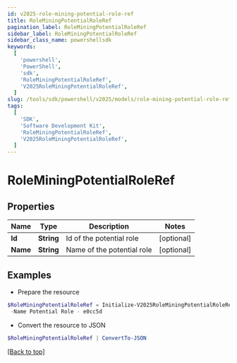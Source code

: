 ```yaml
---
id: v2025-role-mining-potential-role-ref
title: RoleMiningPotentialRoleRef
pagination_label: RoleMiningPotentialRoleRef
sidebar_label: RoleMiningPotentialRoleRef
sidebar_class_name: powershellsdk
keywords:
  [
    'powershell',
    'PowerShell',
    'sdk',
    'RoleMiningPotentialRoleRef',
    'V2025RoleMiningPotentialRoleRef',
  ]
slug: /tools/sdk/powershell/v2025/models/role-mining-potential-role-ref
tags:
  [
    'SDK',
    'Software Development Kit',
    'RoleMiningPotentialRoleRef',
    'V2025RoleMiningPotentialRoleRef',
  ]
---
```


# RoleMiningPotentialRoleRef

## Properties

| Name     | Type       | Description                | Notes      |
| -------- | ---------- | -------------------------- | ---------- |
| **Id**   | **String** | Id of the potential role   | [optional] |
| **Name** | **String** | Name of the potential role | [optional] |

## Examples

- Prepare the resource

```powershell
$RoleMiningPotentialRoleRef = Initialize-V2025RoleMiningPotentialRoleRef  -Id e0cc5d7d-bf7f-4f81-b2af-8885b09d9923 `
 -Name Potential Role - e0cc5d
```

- Convert the resource to JSON

```powershell
$RoleMiningPotentialRoleRef | ConvertTo-JSON
```

[[Back to top]](#)
